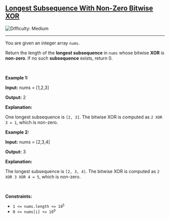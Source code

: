 <h2><a href="https://leetcode.com/problems/longest-subsequence-with-non-zero-bitwise-xor">Longest Subsequence With Non-Zero Bitwise XOR</a></h2> <img src='https://img.shields.io/badge/Difficulty-Medium-orange' alt='Difficulty: Medium' /><hr><p>You are given an integer array <code>nums</code>.</p>

<p>Return the length of the <strong>longest <span data-keyword="subsequence-array-nonempty">subsequence</span></strong> in <code>nums</code> whose bitwise <strong>XOR</strong> is <strong>non-zero</strong>. If no such <strong>subsequence</strong> exists, return 0.</p>

<p>&nbsp;</p>
<p><strong class="example">Example 1:</strong></p>

<div class="example-block">
<p><strong>Input:</strong> <span class="example-io">nums = [1,2,3]</span></p>

<p><strong>Output:</strong> <span class="example-io">2</span></p>

<p><strong>Explanation:</strong></p>

<p>One longest subsequence is <code>[2, 3]</code>. The bitwise XOR is computed as <code>2 XOR 3 = 1</code>, which is non-zero.</p>
</div>

<p><strong class="example">Example 2:</strong></p>

<div class="example-block">
<p><strong>Input:</strong> <span class="example-io">nums = [2,3,4]</span></p>

<p><strong>Output:</strong> <span class="example-io">3</span></p>

<p><strong>Explanation:</strong></p>

<p>The longest subsequence is <code>[2, 3, 4]</code>. The bitwise XOR is computed as <code>2 XOR 3 XOR 4 = 5</code>, which is non-zero.</p>
</div>

<p>&nbsp;</p>
<p><strong>Constraints:</strong></p>

<ul>
	<li><code>1 &lt;= nums.length &lt;= 10<sup>5</sup></code></li>
	<li><code>0 &lt;= nums[i] &lt;= 10<sup>9</sup></code></li>
</ul>
